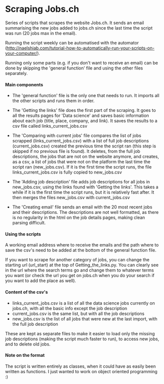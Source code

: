 # Scraping Jobs.ch
Series of scripts that scrapes the website Jobs.ch. It sends an email summarising 
the new jobs added to jobs.ch since the last time the script was run (20 jobs max in the email). 


Running the script weekly can be automatised with the automator 
(http://naelshiab.com/tutorial-how-to-automatically-run-your-scripts-on-your-computer/).

Running only some parts (e.g. if you don't want to receive an email) can be done by skipping the 'general function' file and using the other files separately. 

#### Main components
* The 'general function' file is the only one that needs to run.
It imports all the other scripts and runs them in order.

* The 'Getting the links' file does the first part of the scraping. 
It goes to all the results pages for 'Data science' and saves basic information
about each job (title, place, company, and link). It saves the results to a csv file called links_current_jobs.csv

* The 'Comparing with current jobs' file compares the list of jobs scrapped (links_current_jobs.csv) with a list of full job descriptions (current_jobs.csv) created  the previous time the script ran (this step is skipped if no previous file is found).
It deletes, from the full job descriptions, the jobs that are not on the website anymore, and creates, as a csv, a list of jobs that were not on the platform the last time the script ran (new_jobs.csv). 
If it is the first time the script runs, the file links_current_jobs.csv is fully copied to new_jobs.csv

* The 'Adding job description' file adds job descriptions for all jobs in new_jobs.csv, using the links found with 'Getting the links'. 
This takes a while if it is the first time the script runs, but it is relatively fast after. It then merges the files new_jobs.csv with current_jobs.csv

* The 'Creating email' file sends an email with the 20 most recent jobs and their descriptions. 
The descriptions are not well formatted, as there is no regularity in the html on the job details pages, making clean parsing difficult.

#### Using the scripts
A working email address where to receive the emails and the path where to save the csv's need to be added at the bottom of the general function file.

If you want to scrape for another category of jobs, you can change the starting url (url_start) at the top of Getting_the_links.py. 
You can clearly see in the url where the search terms go and change them to whatever terms you want (or check the url you get on jobs.ch when you do your search if you want to add the place as well).


#### Content of the csv's
* links_current_jobs.csv is a list of all the data science jobs currently on jobs.ch, with all the basic info except the job description
* current_jobs.csv is the same list, but with all the job descriptions
* new_jobs.csv is the list of all jobs that were new at the last import, with the full job description

These are kept as separate files to make it easier to load only the missing job descriptions (making the script much faster to run), to access new jobs, and to delete old jobs.


#### Note on the format
The script is written entirely as classes, when it could have as easily been written as functions. I just wanted to work on object oriented programming :) 
